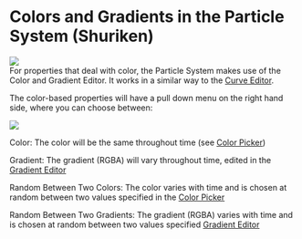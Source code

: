 Colors and Gradients in the Particle System (Shuriken)
======================================================



![](http://docwiki.hq.unity3d.com/uploads/Main/ShurikenColorProperty.png)  
For properties that deal with color, the <span class=component>Particle System</span> makes use of the <span class=keyword>Color and Gradient Editor</span>. 
It works in a similar way to the [Curve Editor](ParticleSystemCurveEditor.md).

The color-based properties will have a pull down menu on the right hand side, where you can choose between: 


![](http://docwiki.hq.unity3d.com/uploads/Main/ShurikenColorDropdown.png)  

<span class=component>Color</span>: The color will be the same throughout time (see [Color Picker](EditingValueProperties.md))

<span class=component>Gradient</span>: The gradient (RGBA) will vary throughout time, edited in the [Gradient Editor](GradientEditor.md)

<span class=component>Random Between Two Colors</span>: The color varies with time and is chosen at random between two values specified in the [Color Picker](EditingValueProperties.md)

<span class=component>Random Between Two Gradients</span>: The gradient (RGBA) varies with time and is chosen at random between two values specified [Gradient Editor](GradientEditor.md)
